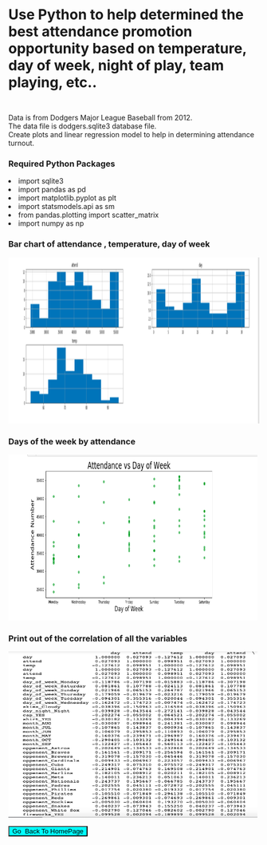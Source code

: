 
<!DOCTYPE html>


<html>
<body>



<h1>

Use Python to help determined the best  attendance promotion opportunity based on temperature, day of week, night of play, team playing, etc..

</h1>











<p>  
    <br> Data is from Dodgers Major League Baseball from 2012.
     <br>The data file is  dodgers.sqlite3 database file. 
     <br>Create plots and linear regression model to help in determining attendance turnout. 
    </p>
<h3>Required Python Packages</h3>
    <lu> 
        <li>import sqlite3</li>
        <li>import pandas as pd</li>
        <li>import matplotlib.pyplot as plt</li>
        <li>import statsmodels.api as sm</li>
        <li>from pandas.plotting import scatter_matrix</li>
        <li>import numpy as np</li>
  </lu>




 <h3> Bar chart of attendance , temperature, day of week
</h3>
    <img src="../images/baseball/Bar.png" alt="Trulli" width=650" height="333">
    <h3> Days of the week by attendance </h3>
    <img src="../images/baseball/Day of Week.png" alt="Trulli" width="500" height="333">
    
 <h3>Print out of the correlation of all the variables </h3>
    <img src="../images/baseball/Correlation.png" alt="Trulli" width="500" height="333">



<br>
<p></p>
<input  style="width:160;height:30; background-color:aqua"  type="button" onclick="location.href='https:/clarkec77.github.io';" value="Go  Back To HomePage" />

</body>
</html>

